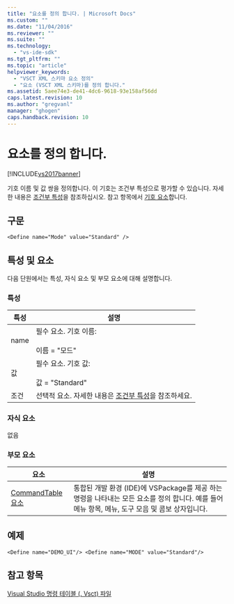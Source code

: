 ```yaml
---
title: "요소를 정의 합니다. | Microsoft Docs"
ms.custom: ""
ms.date: "11/04/2016"
ms.reviewer: ""
ms.suite: ""
ms.technology: 
  - "vs-ide-sdk"
ms.tgt_pltfrm: ""
ms.topic: "article"
helpviewer_keywords: 
  - "VSCT XML 스키마 요소 정의"
  - "요소 (VSCT XML 스키마)를 정의 합니다."
ms.assetid: 5aee74e3-de41-4dc6-9618-93e158af56dd
caps.latest.revision: 10
ms.author: "gregvanl"
manager: "ghogen"
caps.handback.revision: 10
---
```

# 요소를 정의 합니다.
[!INCLUDE[vs2017banner](../code-quality/includes/vs2017banner.md)]

기호 이름 및 값 쌍을 정의합니다. 이 기호는 조건부 특성으로 평가할 수 있습니다. 자세한 내용은 [조건부 특성](../extensibility/vsct-xml-schema-conditional-attributes.md)을 참조하십시오. 참고 항목에서 [기호 요소](../extensibility/symbols-element.md)합니다.  
  
## 구문  
  
```  
<Define name="Mode" value="Standard" />  
```  
  
## 특성 및 요소  
 다음 단원에서는 특성, 자식 요소 및 부모 요소에 대해 설명합니다.  
  
### 특성  
  
|특성|설명|  
|--------|--------|  
|name|필수 요소. 기호 이름:<br /><br /> 이름 \= "모드"|  
|값|필수 요소. 기호 값:<br /><br /> 값 \= "Standard"|  
|조건|선택적 요소. 자세한 내용은 [조건부 특성](../extensibility/vsct-xml-schema-conditional-attributes.md)을 참조하세요.|  
  
### 자식 요소  
 없음  
  
### 부모 요소  
  
|요소|설명|  
|--------|--------|  
|[CommandTable 요소](../extensibility/commandtable-element.md)|통합된 개발 환경 \(IDE\)에 VSPackage를 제공 하는 명령을 나타내는 모든 요소를 정의 합니다. 예를 들어 메뉴 항목, 메뉴, 도구 모음 및 콤보 상자입니다.|  
  
## 예제  
  
```  
<Define name="DEMO_UI"/> <Define name="MODE" value="Standard"/>  
```  
  
## 참고 항목  
 [Visual Studio 명령 테이블 \(. Vsct\) 파일](../extensibility/internals/visual-studio-command-table-dot-vsct-files.md)